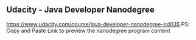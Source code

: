 ## Udacity - Java Developer Nanodegree
https://www.udacity.com/course/java-developer-nanodegree–nd035
PS: Copy and Paste Link to preview the nanodegree program content

